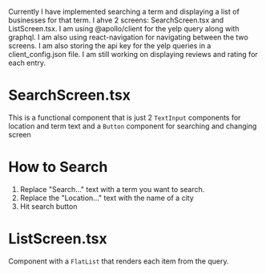 Currently I have implemented searching a term and displaying a list of businesses for that term. I ahve 2 screens: SearchScreen.tsx and ListScreen.tsx. I am using @apollo/client for the yelp query along with graphql. I am also using react-navigation for navigating between the two screens. I am also storing the api key for the yelp queries in a client_config.json file. I am still working on displaying reviews and rating for each entry. 

# SearchScreen.tsx
This is a functional component that is just 2 <code>TextInput</code> components for location and term text and a <code>Button</code> component for searching and changing screen

# How to Search
1. Replace "Search..." text with a term you want to search.
2. Replace the "Location..." text with the name of a city
3. Hit search button

# ListScreen.tsx
Component with a <code>FlatList</code> that renders each item from the query.
